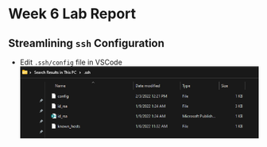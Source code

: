 # Week 6 Lab Report

## Streamlining ```ssh``` Configuration
* Edit ```.ssh/config``` file in VSCode
![sshconfig](sshconfig.png)